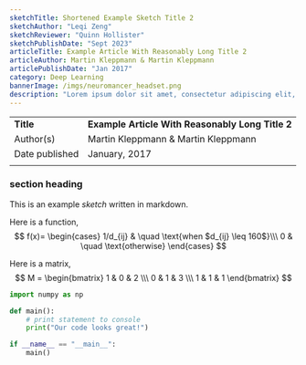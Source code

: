 ```yaml
---
sketchTitle: Shortened Example Sketch Title 2
sketchAuthor: "Leqi Zeng"
sketchReviewer: "Quinn Hollister"
sketchPublishDate: "Sept 2023"
articleTitle: Example Article With Reasonably Long Title 2
articleAuthor: Martin Kleppmann & Martin Kleppmann
articlePublishDate: "Jan 2017"
category: Deep Learning
bannerImage: /imgs/neuromancer_headset.png
description: "Lorem ipsum dolor sit amet, consectetur adipiscing elit, sed do eiusmod tempor incididunt ut labore et dolore magna aliqua."
---
```


|     |     |
| --- | --- |  
| **Title** | **Example Article With Reasonably Long Title 2** |  
| Author(s) | Martin Kleppmann & Martin Kleppmann |  
| Date published | January, 2017 |  
|     |     |   


### section heading 

This is an example *sketch* written in markdown.

Here is a function,
$$
f(x)=
\begin{cases}
1/d_{ij} & \quad \text{when $d_{ij} \leq 160$}\\\ 
0 & \quad \text{otherwise}
\end{cases}
$$


Here is a matrix,
$$ 
M =
\begin{bmatrix} 1 & 0 & 2 \\\ 0 & 1 & 3 \\\ 1 & 1 & 1 \end{bmatrix}
$$

```python
import numpy as np

def main():
    # print statement to console
    print("Our code looks great!")

if __name__ == "__main__":
    main()
```
